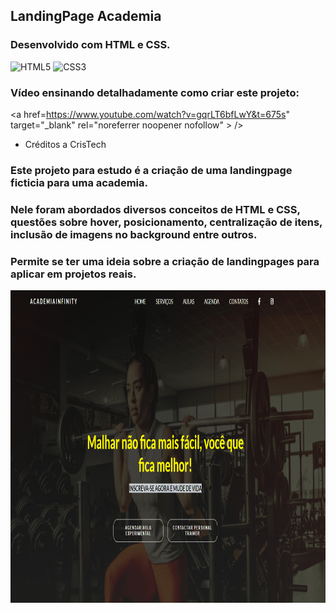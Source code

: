 ## LandingPage Academia
### Desenvolvido com HTML e CSS.
<div style="display: inline_block" >
    <img aling="center" alt="HTML5" src="https://img.shields.io/badge/HTML5-E34F26?style=for-the-badge&logo=html5&logoColor=white" />
    <img aling="center" alt="CSS3" src="https://img.shields.io/badge/CSS3-1572B6?style=for-the-badge&logo=css3&logoColor=white" />
</div>

### Vídeo ensinando detalhadamente como criar este projeto:

<a href=https://www.youtube.com/watch?v=gqrLT6bfLwY&t=675s" target="_blank" rel="noreferrer noopener nofollow" > />

- Créditos a CrisTech


### Este projeto para estudo é a criação de uma landingpage ficticia para uma academia.

### Nele foram abordados diversos conceitos de HTML e CSS, questões sobre hover, posicionamento, centralização de itens, inclusão de imagens no background entre outros.

### Permite se ter uma ideia sobre a criação de landingpages para aplicar em projetos reais.


<p> 
    <img width="900" height="500" src="src/gif6.gif" >
</p>


